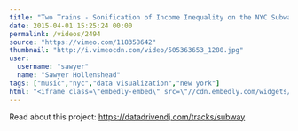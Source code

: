 ```yaml
---
title: "Two Trains - Sonification of Income Inequality on the NYC Subway"
date: 2015-04-01 15:25:24 00:00
permalink: /videos/2494
source: "https://vimeo.com/118358642"
thumbnail: "http://i.vimeocdn.com/video/505363653_1280.jpg"
user:
  username: "sawyer"
  name: "Sawyer Hollenshead"
tags: ["music","nyc","data visualization","new york"]
html: "<iframe class=\"embedly-embed\" src=\"//cdn.embedly.com/widgets/media.html?src=https%3A%2F%2Fplayer.vimeo.com%2Fvideo%2F118358642&wmode=transparent&url=https%3A%2F%2Fvimeo.com%2F118358642&image=http%3A%2F%2Fi.vimeocdn.com%2Fvideo%2F505363653_1280.jpg&key=daaebf4d9cdd46779200162d0ca86e20&type=text%2Fhtml&schema=vimeo\" width=\"1280\" height=\"720\" scrolling=\"no\" frameborder=\"0\" allowfullscreen></iframe>"
---
```


Read about this project: https://datadrivendj.com/tracks/subway